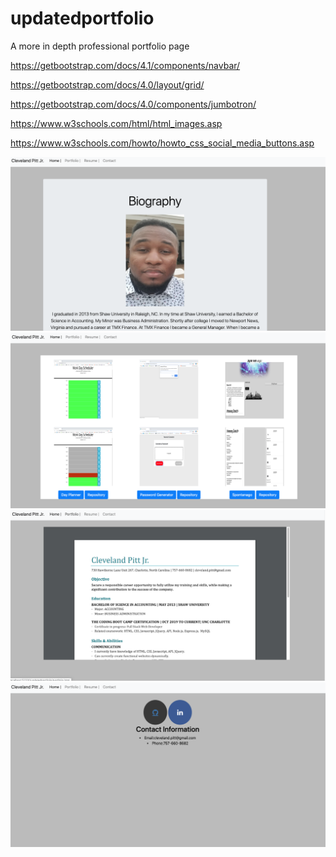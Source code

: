 # updatedportfolio
A more in depth professional portfolio page


https://getbootstrap.com/docs/4.1/components/navbar/

https://getbootstrap.com/docs/4.0/layout/grid/

https://getbootstrap.com/docs/4.0/components/jumbotron/

https://www.w3schools.com/html/html_images.asp

https://www.w3schools.com/howto/howto_css_social_media_buttons.asp

<img src="assets/images/screenshot1.png">
<img src="assets/images/screenshot2.png">
<img src="assets/images/screenshot3.png">
<img src="assets/images/screenshot4.png">
